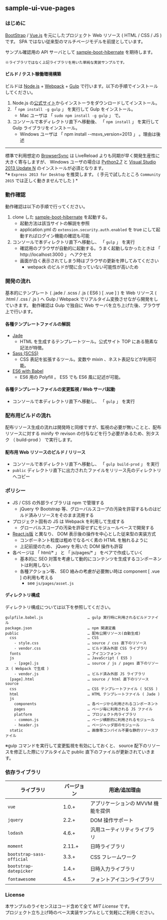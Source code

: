 sample-ui-vue-pages
---

### はじめに

[BootStrap](http://getbootstrap.com/) / [Vue.js](http://jp.vuejs.org/) を元にしたプロジェクト Web リソース ( HTML / CSS / JS ) です。 SPA ではない従来型のマルチページモデルを前提としています。  

サンプル確認用の API サーバとして [sample-boot-hibernate](https://github.com/jkazama/sample-boot-hibernate) を期待します。

`※ライブラリではなく上記ライブラリを用いた単純な実装サンプルです。`

#### ビルド / テスト稼働環境構築

ビルドは [Node.js](http://nodejs.jp/) + [Webpack](https://webpack.github.io/) + [Gulp](http://gulpjs.com/) で行います。以下の手順でインストールしてください。

1. Node.js の[公式サイト](http://nodejs.jp/)からインストーラをダウンロードしてインストール。
1. 「 `npm install -g gulp` 」 を実行して Gulp をインストール。
    - Mac ユーザは 「 `sudo npm install -g gulp` 」 で。
1. コンソールで本ディレクトリ直下へ移動後、 「 `npm install` 」 を実行して Gulp ライブラリをインストール。
    - Windows ユーザは 「 npm install --msvs_version=2013 」 。理由は後述

---

標準で利用想定の [BrowserSync](http://www.browsersync.io/) は LiveReload よりも同期が早く開発生産性に大きく寄与しますが、 Windows ユーザの場合は [Python2.7](https://www.python.org/) と [Visual Studio 2013 Update N](https://www.visualstudio.com/downloads/download-visual-studio-vs) のインストールが必須となります。  
*※ `Express 2013 for Desktop` を推奨します。 ( 手元で試したところ `Community 2015` では正しく動きませんでした ) *

### 動作確認

動作確認は以下の手順で行ってください。

1. clone した [sample-boot-hibernate](https://github.com/jkazama/sample-boot-hibernate) を起動する。
    - 起動方法は該当サイトの解説を参照
    - application.yml の `extension.security.auth.enabled` を true にして起動すればログイン機能の確認も可能
1. コンソールで本ディレクトリ直下へ移動し、 「 `gulp` 」 を実行
    - 確認用のブラウザが自動的に起動する。うまく起動しなかったときは 「 http://localhost:3000 」 へアクセス
    - 画面が白く表示されてしまう時はブラウザの更新を押してみてください
        - webpack のビルドが間に合っていない可能性が高いため

### 開発の流れ

基本的にテンプレート ( .jade / .scss / .js ( ES6 ) [ .vue ] ) を Web リソース ( .html / .css / .js ) へ Gulp / Webpack でリアルタイム変換させながら開発をしていきます。
動作確認は Gulp で独自に Web サーバを立ち上げた後、ブラウザ上で行います。  

#### 各種テンプレートファイルの解説

- [Jade](http://jade-lang.com/)
    - HTML を生成するテンプレートツール。公式サイト TOP にある簡素な記法が特徴。
- [Sass (SCSS)](http://sass-lang.com/)
    - CSS 表記を拡張するツール。変数や mixin 、ネスト表記などが利用可能。
- [ES6 with Babel](https://babeljs.io/)
    - ES6 用の Polyfill 。 ES5 でも ES6 風に記述が可能。

#### 各種テンプレートファイルの変更監視 / Web サーバ起動

+ コンソールで本ディレクトリ直下へ移動し、 「 `gulp` 」 を実行

### 配布用ビルドの流れ

配布リソース生成の流れは開発時と同様ですが、監視の必要が無いことと、配布リソースに対する minify や revison の付与などを行う必要があるため、別タスク （ build-prod ） で実行します。

#### 配布用 Web リソースのビルド / リリース

+ コンソールで本ディレクトリ直下へ移動し、 「 `gulp build-prod` 」 を実行
+ `public` ディレクトリ直下に出力されたファイルをリリース先のディレクトリへコピー

### ポリシー

- JS / CSS の外部ライブラリは npm で管理する
    - jQuery や Bootstrap 等、グローバルスコープの汚染を許容するものはビルド済みリソースをそのまま流用する
- プロジェクト固有の JS は Webpack を利用して生成する
    - グローバルスコープの汚染を許容せずにモジュールベースで開発する
- [React.js版](https://github.com/jkazama/sample-ui-react) と異なり、 DOM 表示後の操作を中心とした従来型の実装方式
    - コンポーネント粒度は粗めでなるべく素の HTML を触れるように
    - 上記前提のため、 jQuery を用いた DOM 操作も許容
- 各ページは 「 html/* 」 と 「 js/pages/* 」 をペアで作成していく
    - 基本的に SEO 対策を考慮して動的にコンテンツを生成するコンポーネントは利用しない
    - 各種アクション等、 SEO 絡みの考慮が必要無い時は component [ .vue ] の利用も考える
        - see `js/pages/asset.js`

#### ディレクトリ構成

ディレクトリ構成については以下を参照してください。

```
gulpfile.babel.js                    … gulp 実行時に利用されるビルドファイル
package.json                         … npm 関連定義
public                               … 配布公開リソース(自動生成)
  css                                … CSS
    - style.css                      … source / css 直下のリソース
    - vendor.css                     … ビルド済み外部 CSS ライブラリ
  fonts                              … アイコンフォント
  js                                 … JavaScript ( ES5 )
    - [page].js                      … source / js / pages 直下のリソース ( Webpack で生成 )
    - vendor.js                      … ビルド済み外部 JS ライブラリ
  [page].html                        … source / html 直下のリソース
source
  css                                … CSS テンプレートファイル ( SCSS )
  html                               … HTML テンプレートファイル ( Jade )
  js
    components                       … 各ページから利用されるコンポーネント
    pages                            … ページ毎に利用される JS ファイル
    platform                         … プロジェクト内ライブラリ
    - common.js                      … ページ横断的に利用されるモジュール
    - header.js                      … ページヘッダ部のモジュール
  static                             … 画像等コンパイル不要な静的リソースファイル
```

※gulp コマンドを実行して変更監視を有効にしておくと、 source 配下のリソースを修正した際にリアルタイムで public 直下のファイルが更新されていきます。

### 依存ライブラリ

| ライブラリ                    | バージョン   | 用途/追加理由 |
| ------------------------- | -------- | ------------- |
| `vue`                     | 1.0.+    | アプリケーションの MVVM 機能を提供 |
| `jquery`                  | 2.2.+    | DOM 操作サポート |
| `lodash`                  | 4.6.+    | 汎用ユーティリティライブラリ |
| `moment`                  | 2.11.+   | 日時ライブラリ |
| `bootstrap-sass-official` | 3.3.+    | CSS フレームワーク |
| `bootstrap-datepicker`    | 1.4.+    | 日時入力ライブラリ |
| `fontawesome`             | 4.5.+    | フォントアイコンライブラリ |

### License

本サンプルのライセンスはコード含めて全て *MIT License* です。  
プロジェクト立ち上げ時のベース実装サンプルとして気軽にご利用ください。
